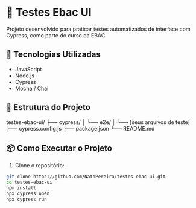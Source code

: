 # 🧪 Testes Ebac UI

Projeto desenvolvido para praticar testes automatizados de interface com Cypress, como parte do curso da EBAC.

## 🚀 Tecnologias Utilizadas

- JavaScript
- Node.js
- Cypress
- Mocha / Chai

## 📁 Estrutura do Projeto
testes-ebac-ui/
├── cypress/
│ └── e2e/
│ └── [seus arquivos de teste]
├── cypress.config.js
├── package.json
└── README.md


## 📦 Como Executar o Projeto

1. Clone o repositório:

```bash
git clone https://github.com/NatoPereira/testes-ebac-ui.git
cd testes-ebac-ui
npm install
npx cypress open
npx cypress run


